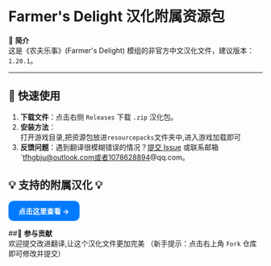 # Farmer's Delight 汉化附属资源包

📖 **简介**  
这是《农夫乐事》(Farmer's Delight) 模组的非官方中文汉化文件，建议版本：`1.20.1`。  

---

## 🚀 快速使用
1. **下载文件**：点击右侧 `Releases` 下载 `.zip` 汉化包。  
2. **安装方法**：  
   打开游戏目录,把资源包放进`resourcepacks`文件夹中,进入游戏加载即可
4. **反馈问题**：遇到翻译很模糊错误的情况？[提交 Issue](https://github.com/mexiaosqwq/farmers-delight-zh-addon/issues) 或联系邮箱 `tfhgbju@outlook.com或者1078628894@qq.com。
## 💡 支持的附属汉化 💡
<!-- 蓝色按钮 -->
   <a href="./doc" style="
       display: inline-block;
       padding: 10px 20px;
       background-color: #007bff;
       color: white;
       text-decoration: none;
       border-radius: 10px;
       font-weight: bold;
   ">
         点击这里查看 →
   </a>
   
 ##🙌 **参与贡献**  
欢迎提交改进翻译,让这个汉化文件更加完美
（新手提示：点击右上角 `Fork` 仓库即可修改并提交）
